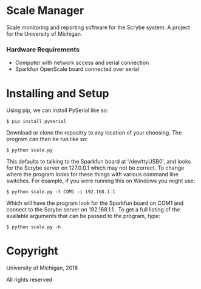 # Scale Manager

Scale monitoring and reporting software for the Scrybe system. A project for
the University of Michigan.

### Hardware Requirements

* Computer with network access and serial connection
* Sparkfun OpenScale board connected over serial

# Installing and Setup

Using pip, we can install PySerial like so:

```
$ pip install pyserial
```

Download or clone the repositry to any location of your choosing. The program
can then be run like so:

```
$ python scale.py
```

This defaults to talking to the Sparkfun board at '/dev/ttyUSB0',
and looks for the Scrybe server on 127.0.0.1 which may not be correct. To
change where the program looks for these things with various command line
switches. For example, if you were running this on Windows you might use:

```
$ python scale.py -t COM1 -i 192.168.1.1
```

Which will have the program look for the Sparkfun board on COM1 and connect to
the Scrybe server on 192.168.1.1 . To get a full listing of the available
arguments that can be passed to the program, type:

```
$ python scale.py -h
```

# Copyright

University of Michigan, 2018

All rights reserved